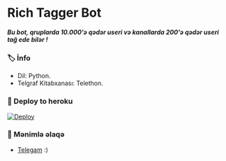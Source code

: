 # Rich Tagger Bot
_**Bu bot, qruplarda 10.000'ə qədər useri və kanallarda 200'ə qədər useri tağ ede bilər !**_

### 🏷 İnfo
- Dil: Python.
- Telgraf Kitabxanası: Telethon.

### 🚀 Deploy to heroku
[![Deploy](https://www.herokucdn.com/deploy/button.svg)](https://heroku.com/deploy?template=https://github.com/elxan626/RichTaggerBot)

### 🎯 Mənimlə əlaqə
- [Telegam](https://t.me/muellime) :)
